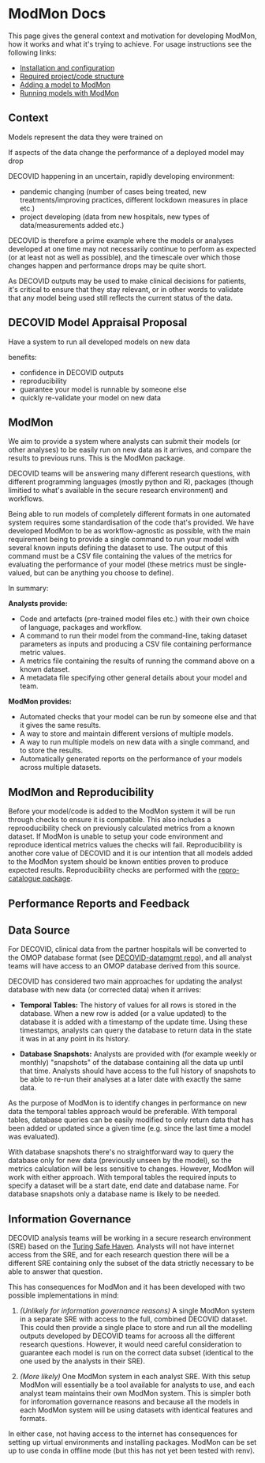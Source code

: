 # ModMon Docs

This page gives the general context and motivation for developing ModMon, how it works and what it's trying to achieve. For usage instructions see the following links:

- [Installation and configuration](installation.md)
- [Required project/code structure](project_structure.md)
- [Adding a model to ModMon](model_submission.md)
- [Running models with ModMon](run_models.md)

## Context

Models represent the data they were trained on

If aspects of the data change the performance of a deployed model may drop

DECOVID happening in an uncertain, rapidly developing environment:
- pandemic changing (number of cases being treated, new treatments/improving practices, different lockdown measures in place etc.)
- project developing (data from new hospitals, new types of data/measurements added etc.)

DECOVID is therefore a prime example where the models or analyses developed at one time may not necessarily continue to perform as expected (or at least not as well as possible), and the timescale over which those changes happen and performance drops may be quite short.

As DECOVID outputs may be used to make clinical decisions for patients, it's critical to ensure that they stay relevant, or in other words to validate that any model being used still reflects the current status of the data.


## DECOVID Model Appraisal Proposal

Have a system to run all developed models on new data

benefits:
- confidence in DECOVID outputs
- reproducibility
- guarantee your model is runnable by someone else
- quickly re-validate your model on new data


## ModMon

We aim to provide a system where analysts can submit their models (or other analyses) to be easily run on new data as it arrives, and compare the results to previous runs. This is the ModMon package.

DECOVID teams will be answering many different research questions, with different programming languages (mostly python and R), packages (though limitied to what's available in the secure research environment) and workflows.

Being able to run models of completely different formats in one automated system requires some standardisation of the code that's provided. We have developed ModMon to be as workflow-agnostic as possible, with the main requirement being to provide a single command to run your model with several known inputs defining the dataset to use. The output of this command must be a CSV file containing the values of the metrics for evaluating the performance of your model (these metrics must be single-valued, but can be anything you choose to define).

In summary:

**Analysts provide:**
- Code and artefacts (pre-trained model files etc.) with their own choice of language, packages and workflow.
- A command to run their model from the command-line, taking dataset parameters as inputs and producing a CSV file containing performance metric values.
- A metrics file containing the results of running the command above on a known dataset.
- A metadata file specifying other general details about your model and team.

**ModMon provides:**
- Automated checks that your model can be run by someone else and that it gives the same results.
- A way to store and maintain different versions of multiple models.
- A way to run multiple models on new data with a single command, and to store the results.
- Automatically generated reports on the performance of your models across multiple datasets.

## ModMon and Reproducibility

Before your model/code is added to the ModMon system it will be run through checks to ensure it is compatible. This also includes a reprooducibility check on previously calculated metrics from a known dataset. If ModMon is unable to setup your code environment and reproduce identical metrics values the checks will fail. Reproducibility is another core value of DECOVID and it is our intention that all models added to the ModMon system should be known entities proven to produce expected results. Reproducibility checks are performed with the [repro-catalogue package](https://github.com/alan-turing-institute/repro-catalogue).

## Performance Reports and Feedback

## Data Source

For DECOVID, clinical data from the partner hospitals will be converted to the OMOP database format (see [DECOVID-datamgmt repo](https://github.com/alan-turing-institute/DECOVID-datamgmt)), and all analyst teams will have access to an OMOP database derived from this source.

DECOVID has considered two main approaches for updating the analyst database  with new data (or corrected data) when it arrives:

- **Temporal Tables:** The history of values for all rows is stored in the database. When a new row is added (or a value updated) to the database it is added with a timestamp of the update time. Using these timestamps, analysts can query the database to return data in the state it was in at any point in its history.

- **Database Snapshots:** Analysts are provided with (for example weekly or monthly) "snapshots" of the database containing all the data up until that time. Analysts should have access to the full history of snapshots to be able to re-run their analyses at a later date with exactly the same data.

As the purpose of ModMon is to identify changes in performance on new data the temporal tables approach would be preferable. With temporal tables, database queries can be easily modified to only return data that has been added or updated since a given time (e.g. since the last time a model was evaluated). 

With database snapshots there's no straightforward way to query the database only for new data (previously unseen by the model), so the metrics calculation will be less sensitive to changes. However, ModMon will work with either approach. With temporal tables the required inputs to specify a dataset will be a start date, end date and database name. For database snapshots only a database name is likely to be needed.

## Information Governance

DECOVID analysis teams will be working in a secure research environment (SRE) based on the [Turing Safe Haven](https://www.turing.ac.uk/research/research-projects/data-safe-havens-cloud). Analysts will not have internet access from the SRE, and for each research question there will be a different SRE containing only the subset of the data strictly necessary to be able to answer that question.

This has consequences for ModMon and it has been developed with two possible implementations in mind:

1. _(Unlikely for information governance reasons)_ A single ModMon system in a separate SRE with access to the full, combined DECOVID dataset. This could then provide a single place to store and run all the modelling outputs developed by DECOVID teams for acrooss all the different research questions. However, it would need careful consideration to guarantee each model is run on the correct data subset (identical to the one used by the analysts in their SRE).

2. _(More likely)_ One ModMon system in each analyst SRE. With this setup ModMon will essentially be a tool available for analysts to use, and each analyst team maintains their own ModMon system. This is simpler both for inforomation governance reasons and because all the models in each ModMon system will be using datasets with identical features and formats.

In either case, not having access to the internet has consequences for setting up virtual environments and installing packages. ModMon can be set up to use conda in offline mode (but this has not yet been tested with renv).
